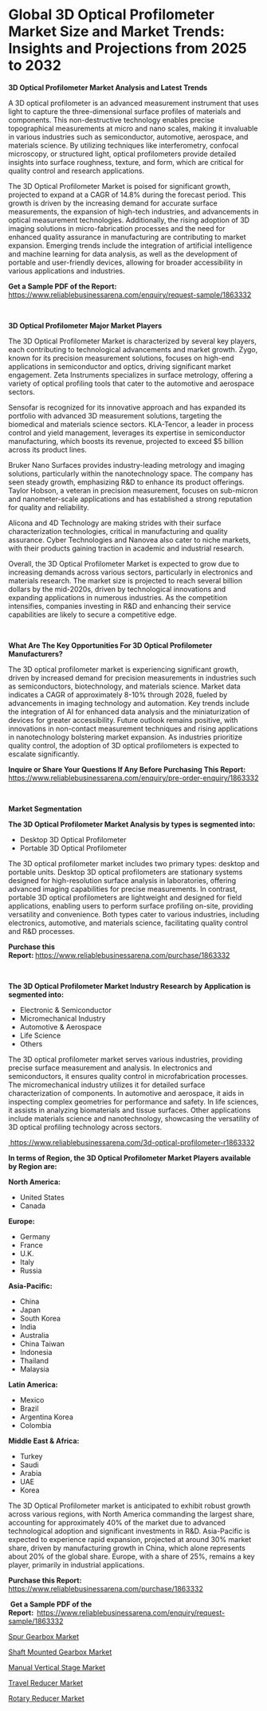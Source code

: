 <p><h1>Global 3D Optical Profilometer Market Size and Market Trends: Insights and Projections from 2025 to 2032</h1></p><p><strong>3D Optical Profilometer Market Analysis and Latest Trends</strong></p>
<p><p>A 3D optical profilometer is an advanced measurement instrument that uses light to capture the three-dimensional surface profiles of materials and components. This non-destructive technology enables precise topographical measurements at micro and nano scales, making it invaluable in various industries such as semiconductor, automotive, aerospace, and materials science. By utilizing techniques like interferometry, confocal microscopy, or structured light, optical profilometers provide detailed insights into surface roughness, texture, and form, which are critical for quality control and research applications.</p><p>The 3D Optical Profilometer Market is poised for significant growth, projected to expand at a CAGR of 14.8% during the forecast period. This growth is driven by the increasing demand for accurate surface measurements, the expansion of high-tech industries, and advancements in optical measurement technologies. Additionally, the rising adoption of 3D imaging solutions in micro-fabrication processes and the need for enhanced quality assurance in manufacturing are contributing to market expansion. Emerging trends include the integration of artificial intelligence and machine learning for data analysis, as well as the development of portable and user-friendly devices, allowing for broader accessibility in various applications and industries.</p></p>
<p><strong>Get a Sample PDF of the Report:&nbsp;</strong> <a href="https://www.reliablebusinessarena.com/enquiry/request-sample/1863332?utm_campaign=2137&utm_medium=2&utm_source=Github&utm_content=ia&utm_term=10042025&utm_id=3d-optical-profilometer">https://www.reliablebusinessarena.com/enquiry/request-sample/1863332</a></p>
<p>&nbsp;</p>
<p><strong>3D Optical Profilometer Major Market Players</strong></p>
<p><p>The 3D Optical Profilometer Market is characterized by several key players, each contributing to technological advancements and market growth. Zygo, known for its precision measurement solutions, focuses on high-end applications in semiconductor and optics, driving significant market engagement. Zeta Instruments specializes in surface metrology, offering a variety of optical profiling tools that cater to the automotive and aerospace sectors.</p><p>Sensofar is recognized for its innovative approach and has expanded its portfolio with advanced 3D measurement solutions, targeting the biomedical and materials science sectors. KLA-Tencor, a leader in process control and yield management, leverages its expertise in semiconductor manufacturing, which boosts its revenue, projected to exceed $5 billion across its product lines.</p><p>Bruker Nano Surfaces provides industry-leading metrology and imaging solutions, particularly within the nanotechnology space. The company has seen steady growth, emphasizing R&D to enhance its product offerings. Taylor Hobson, a veteran in precision measurement, focuses on sub-micron and nanometer-scale applications and has established a strong reputation for quality and reliability.</p><p>Alicona and 4D Technology are making strides with their surface characterization technologies, critical in manufacturing and quality assurance. Cyber Technologies and Nanovea also cater to niche markets, with their products gaining traction in academic and industrial research.</p><p>Overall, the 3D Optical Profilometer Market is expected to grow due to increasing demands across various sectors, particularly in electronics and materials research. The market size is projected to reach several billion dollars by the mid-2020s, driven by technological innovations and expanding applications in numerous industries. As the competition intensifies, companies investing in R&D and enhancing their service capabilities are likely to secure a competitive edge.</p></p>
<p>&nbsp;</p>
<p><strong>What Are The Key Opportunities For 3D Optical Profilometer Manufacturers?</strong></p>
<p><p>The 3D optical profilometer market is experiencing significant growth, driven by increased demand for precision measurements in industries such as semiconductors, biotechnology, and materials science. Market data indicates a CAGR of approximately 8-10% through 2028, fueled by advancements in imaging technology and automation. Key trends include the integration of AI for enhanced data analysis and the miniaturization of devices for greater accessibility. Future outlook remains positive, with innovations in non-contact measurement techniques and rising applications in nanotechnology bolstering market expansion. As industries prioritize quality control, the adoption of 3D optical profilometers is expected to escalate significantly.</p></p>
<p><strong>Inquire or Share Your Questions If Any Before Purchasing This Report:</strong> <a href="https://www.reliablebusinessarena.com/enquiry/pre-order-enquiry/1863332?utm_campaign=2137&utm_medium=2&utm_source=Github&utm_content=ia&utm_term=10042025&utm_id=3d-optical-profilometer">https://www.reliablebusinessarena.com/enquiry/pre-order-enquiry/1863332</a></p>
<p>&nbsp;</p>
<p><strong>Market Segmentation</strong></p>
<p><strong>The 3D Optical Profilometer Market Analysis by types is segmented into:</strong></p>
<p><ul><li>Desktop 3D Optical Profilometer</li><li>Portable 3D Optical Profilometer</li></ul></p>
<p><p>The 3D optical profilometer market includes two primary types: desktop and portable units. Desktop 3D optical profilometers are stationary systems designed for high-resolution surface analysis in laboratories, offering advanced imaging capabilities for precise measurements. In contrast, portable 3D optical profilometers are lightweight and designed for field applications, enabling users to perform surface profiling on-site, providing versatility and convenience. Both types cater to various industries, including electronics, automotive, and materials science, facilitating quality control and R&D processes.</p></p>
<p><strong>Purchase this Report:&nbsp;</strong><a href="https://www.reliablebusinessarena.com/purchase/1863332?utm_campaign=2137&utm_medium=2&utm_source=Github&utm_content=ia&utm_term=10042025&utm_id=3d-optical-profilometer">https://www.reliablebusinessarena.com/purchase/1863332</a></p>
<p>&nbsp;</p>
<p><strong>The 3D Optical Profilometer Market Industry Research by Application is segmented into:</strong></p>
<p><ul><li>Electronic & Semiconductor</li><li>Micromechanical Industry</li><li>Automotive & Aerospace</li><li>Life Science</li><li>Others</li></ul></p>
<p><p>The 3D optical profilometer market serves various industries, providing precise surface measurement and analysis. In electronics and semiconductors, it ensures quality control in microfabrication processes. The micromechanical industry utilizes it for detailed surface characterization of components. In automotive and aerospace, it aids in inspecting complex geometries for performance and safety. In life sciences, it assists in analyzing biomaterials and tissue surfaces. Other applications include materials science and nanotechnology, showcasing the versatility of 3D optical profiling technology across sectors.</p></p>
<p><a href="https://www.reliablebusinessarena.com/3d-optical-profilometer-r1863332?utm_campaign=2137&utm_medium=2&utm_source=Github&utm_content=ia&utm_term=10042025&utm_id=3d-optical-profilometer">&nbsp;https://www.reliablebusinessarena.com/3d-optical-profilometer-r1863332</a></p>
<p><strong>In terms of Region, the 3D Optical Profilometer Market Players available by Region are:</strong></p>
<p>
    <p> <strong> North America: </strong>
        <ul>
            <li>United States</li>
            <li>Canada</li>
        </ul>
        </p> 
    <p> <strong> Europe: </strong>
        <ul>
            <li>Germany</li>
            <li>France</li>
            <li>U.K.</li>
            <li>Italy</li>
            <li>Russia</li>
        </ul>
        </p> 
    <p> <strong> Asia-Pacific: </strong>
        <ul>
            <li>China</li>
            <li>Japan</li>
            <li>South Korea</li>
            <li>India</li>
            <li>Australia</li>
            <li>China Taiwan</li>
            <li>Indonesia</li>
            <li>Thailand</li>
            <li>Malaysia</li>
        </ul>
        </p> 
    <p> <strong> Latin America: </strong>
        <ul>
            <li>Mexico</li>
            <li>Brazil</li>
            <li>Argentina Korea</li>
            <li>Colombia</li>
        </ul>
        </p> 
    <p> <strong> Middle East & Africa: </strong>
        <ul>
            <li>Turkey</li>
            <li>Saudi</li>
            <li>Arabia</li>
            <li>UAE</li>
            <li>Korea</li>
        </ul>
    </p>
    </p>
<p><p>The 3D Optical Profilometer market is anticipated to exhibit robust growth across various regions, with North America commanding the largest share, accounting for approximately 40% of the market due to advanced technological adoption and significant investments in R&D. Asia-Pacific is expected to experience rapid expansion, projected at around 30% market share, driven by manufacturing growth in China, which alone represents about 20% of the global share. Europe, with a share of 25%, remains a key player, primarily in industrial applications.</p></p>
<p><strong>Purchase this Report: </strong><a href="https://www.reliablebusinessarena.com/purchase/1863332?utm_campaign=2137&utm_medium=2&utm_source=Github&utm_content=ia&utm_term=10042025&utm_id=3d-optical-profilometer">https://www.reliablebusinessarena.com/purchase/1863332</a></p>
<p>&nbsp;<strong>Get a Sample PDF of the Report:&nbsp;&nbsp;</strong><a href="https://www.reliablebusinessarena.com/enquiry/request-sample/1863332?utm_campaign=2137&utm_medium=2&utm_source=Github&utm_content=ia&utm_term=10042025&utm_id=3d-optical-profilometer">https://www.reliablebusinessarena.com/enquiry/request-sample/1863332</a></p>
<p><strong></strong></p>
<p><p><a href="https://github.com/abbasgwiltke/Market-Research-Report-List-1/blob/main/spur-gearbox-market.md?utm_campaign=2137&utm_medium=2&utm_source=Github&utm_content=ia&utm_term=10042025&utm_id=3d-optical-profilometer">Spur Gearbox Market</a></p><p><a href="https://github.com/artussavasrv/Market-Research-Report-List-1/blob/main/shaft-mounted-gearbox-market.md?utm_campaign=2137&utm_medium=2&utm_source=Github&utm_content=ia&utm_term=10042025&utm_id=3d-optical-profilometer">Shaft Mounted Gearbox Market</a></p><p><a href="https://github.com/yosenadhler/Market-Research-Report-List-1/blob/main/manual-vertical-stage-market.md?utm_campaign=2137&utm_medium=2&utm_source=Github&utm_content=ia&utm_term=10042025&utm_id=3d-optical-profilometer">Manual Vertical Stage Market</a></p><p><a href="https://github.com/zappasuccofz/Market-Research-Report-List-1/blob/main/travel-reducer-market.md?utm_campaign=2137&utm_medium=2&utm_source=Github&utm_content=ia&utm_term=10042025&utm_id=3d-optical-profilometer">Travel Reducer Market</a></p><p><a href="https://github.com/tauchzuazoli/Market-Research-Report-List-1/blob/main/rotary-reducer-market.md?utm_campaign=2137&utm_medium=2&utm_source=Github&utm_content=ia&utm_term=10042025&utm_id=3d-optical-profilometer">Rotary Reducer Market</a></p></p>